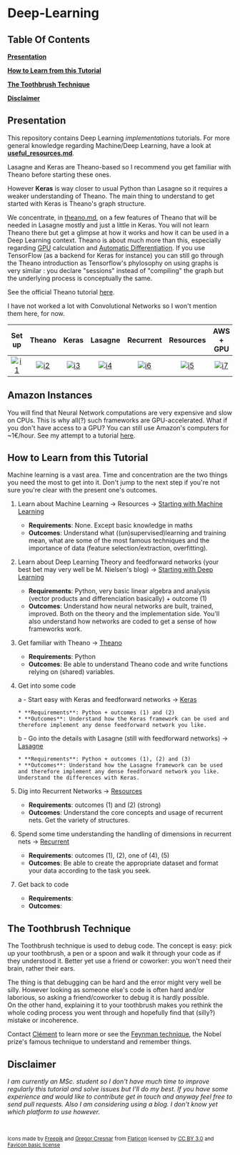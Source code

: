 # Deep-Learning

## Table Of Contents

**[Presentation](#presentation)**  

**[How to Learn from this Tutorial](#how-to-learn-from-this-tutorial)** 
 
**[The Toothbrush Technique](#the-toothbrush-technique)**

**[Disclaimer](#disclaimer)**

## Presentation


This repository contains Deep Learning *implementations* tutorials. For more general knowledge regarding Machine/Deep Learning, have a look at **[useful_resources.md](/useful_resources.md)**. 

Lasagne and Keras are Theano-based so I recommend you get familiar with Theano before starting these ones.  

However **Keras** is way closer to usual Python than Lasagne so it requires a weaker understanding of Theano. The main thing to understand to get started with Keras is Theano's graph structure.


We concentrate, in [theano.md](/theano.md), on a few features of Theano that will be needed in Lasagne mostly and just a little in Keras. You will not learn Theano there but get a glimpse at how it works and how it can be used in a Deep Learning context. Theano is about much more than this, especially regarding [GPU](http://deeplearning.net/software/theano/tutorial/using_gpu.html) calculation and [Automatic Differentiation](http://deeplearning.net/software/theano/tutorial/gradients.html). If you use TensorFlow (as a backend for Keras for instance) you can still go through the Theano introduction as Tensorflow's phylosophy on using graphs is very similar : you declare "sessions" instead of "compiling" the graph but the underlying process is conceptually the same.


See the official Theano tutorial [here](http://deeplearning.net/software/theano/tutorial/).

I have not worked a lot with Convolutional Networks so I won't mention them here, for now.

| Set up  | Theano   | Keras | Lasagne |Recurrent| Resources | AWS + GPU | Lose Time |
|:---------:|:----------:|:-------:|:---------:|:-----------:|:-----------:|:--------:|:--------:|
|[![i1][setup-image]](/setup.md)|[![i2][theano-image]](/theano.md)|[![i3][keras-image]](/keras)|[![i4][lasagne-image]](/lasagne)|[![i6][recurrent-image]](/recurrent.md)| [![i5][resources-image]](/useful_resources.md) |[![i7][cloud-image]](aws_gpu.md)|[![i6][time-image]](http://9gag.com/)|

## Amazon Instances
You will find that Neural Network computations are very expensive and slow on CPUs. This is why all(?) such frameworks are GPU-accelerated. What if you don't have access to a GPU? You can still use Amazon's computers for ~1€/hour. See my attempt to a tutorial [here](aws_gpu.md).

## How to Learn from this Tutorial

Machine learning is a vast area. Time and concentration are the two things you need the most to get into it. Don't jump to the next step if you're not sure you're clear with the present one's outcomes. 


1. Learn about Machine Learning -> Resources -> [Starting with Machine Learning](/useful_resources.md#starting-with-machine-learning)
    * **Requirements**: None. Except basic knowledge in maths
    * **Outcomes**: Understand what ((un)supervised)learning and training mean, what are some of the most famous techniques and the importance of data (feature selection/extraction, overfitting).


2. Learn about Deep Learning Theory and feedforward networks (your best bet may very well be M. Nielsen's blog)  -> [Starting with Deep Learning](/useful_resources.md#starting-with-deep-learning)
    * **Requirements**: Python, very basic linear algebra and analysis (vector products and differenciation basically) + outcome (1)
    * **Outcomes**: Understand how neural networks are built, trained, improved. Both on the theory and the implementation side. You'll also understand how networks are coded to get a sense of how frameworks work.


3. Get familiar with Theano -> [Theano](/theano.md)
    * **Requirements**: Python
    * **Outcomes**: Be able to understand Theano code and write functions relying on (shared) variables. 


4. Get into some code 

	a - Start easy with Keras and feedforward networks -> [Keras](/keras/feedforward/)

	   * **Requirements**: Python + outcomes (1) and (2)
	   * **Outcomes**: Understand how the Keras framework can be used and therefore implement any dense feedforward network you like.
  
	b - Go into the details with Lasagne (still with feedforward networks) -> [Lasagne](/lasagne/feedforward/)

	   * **Requirements**: Python + outcomes (1), (2) and (3)
	   * **Outcomes**: Understand how the Lasagne framework can be used and therefore implement any dense feedforward network you like. Understand the differences with Keras.

  
5. Dig into Recurrent Networks -> [Resources](/useful_resources.md#on-recurrent-neural-networks) 
    * **Requirements**: outcomes (1) and (2) (strong)
    * **Outcomes**: Understand the core concepts and usage of recurrent nets. Get the variety of structures.


6. Spend some time understanding the handling of dimensions in recurrent nets -> [Recurrent](/recurrent.md)
    * **Requirements**: outcomes (1), (2), one of (4), (5)
    * **Outcomes**: Be able to create the appropriate dataset and format your data according to the task you seek.


7. Get back to code  
    * **Requirements**:
    * **Outcomes**:



## The Toothbrush Technique

The Toothbrush technique is used to debug code. The concept is easy: pick up your toothbrush, a pen or a spoon and walk it through your code as if they understood it. Better yet use a friend or coworker: you won't need their brain, rather their ears. 

The thing is that debugging can be hard and the error might very well be silly. However looking as someone else's code is often hard and/or laborious, so asking a friend/coworker to debug it is hardly possible.  
On the other hand, explaining it to your toothbrush makes you rethink the whole coding process you went through and hopefully find that (silly?) mistake or incoherence. 

Contact [Clément](https://www.linkedin.com/in/cl%C3%A9ment-nicolle-18ba2267) to learn more or see the [Feynman technique](https://www.youtube.com/watch?v=tkm0TNFzIeg), the Nobel prize's famous technique to understand and remember things.


## Disclaimer

*I am currently an MSc. student so I don't have much time to improve regularly this tutorial and solve issues but I'll do my best. If you have some experience and would like to contribute get in touch and anyway feel free to send pull requests. Also I am considering using a blog. I don't know yet which platform to use however.*

<br> 

<sub>Icons made by [Freepik](http://www.freepik.com) and [Gregor Cresnar](http://www.flaticon.com/authors/gregor-cresnar) from [Flaticon](http://www.flaticon.com) licensed by [CC BY 3.0](http://creativecommons.org/licenses/by/3.0/) and [Favicon basic license](http://file000.flaticon.com/downloads/license/license.pdf)
	
	
[theano-image]: http://s18.postimg.org/cuim8chtx/four56.png
[resources-image]: http://s22.postimg.org/6alksj4t9/idea14.png
[lasagne-image]: http://s24.postimg.org/5sotgm269/stack13.png
[keras-image]: http://s12.postimg.org/xvsdbaepl/unicorn.png
[setup-image]: http://s2.postimg.org/hgrwawlid/three115.png
[time-image]: http://s22.postimg.org/y0v2jhcf1/clock164.png
[recurrent-image]: http://s12.postimg.org/fdm1mirux/graph16.png
[cloud-image]: http://s4.postimg.org/99096dk9p/cloud_computing.png
